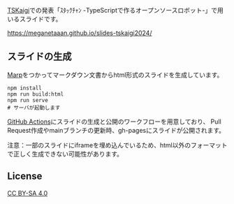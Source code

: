 [TSKaigi](https://tskaigi.org/)での発表「ｽﾀｯｸﾁｬﾝ -TypeScriptで作るオープンソースロボット-」で用いるスライドです。

https://meganetaaan.github.io/slides-tskaigi2024/

## スライドの生成

[Marp](https://marp.app/)をつかってマークダウン文書からhtml形式のスライドを生成しています。

```console
npm install
npm run build:html
npm run serve
# サーバが起動します
```

[GitHub Actions](./.github/workflows/publish-marp.yml)にスライドの生成と公開のワークフローを用意しており、
Pull Request作成やmainブランチの更新時、gh-pagesにスライドが公開されます。

注意：一部のスライドにiframeを埋め込んでいるため、html以外のフォーマットで正しく生成できない可能性があります。

## License

[CC BY-SA 4.0](https://creativecommons.org/licenses/by-sa/4.0/deed.en)